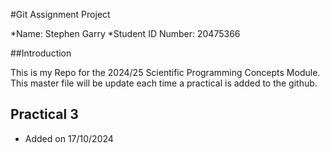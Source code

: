 #Git Assignment Project

*Name: Stephen Garry
*Student ID Number: 20475366

##Introduction

This is my Repo for the 2024/25 Scientific Programming Concepts Module. This master file will be update each time a practical is added to the github.

## Practical 3

* Added on 17/10/2024
